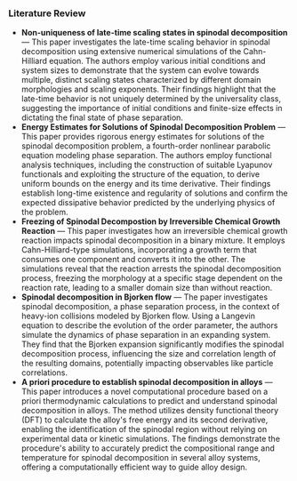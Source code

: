 ### Literature Review
- **Non-uniqueness of late-time scaling states in spinodal decomposition** — This paper investigates the late-time scaling behavior in spinodal decomposition using extensive numerical simulations of the Cahn-Hilliard equation. The authors employ various initial conditions and system sizes to demonstrate that the system can evolve towards multiple, distinct scaling states characterized by different domain morphologies and scaling exponents. Their findings highlight that the late-time behavior is not uniquely determined by the universality class, suggesting the importance of initial conditions and finite-size effects in dictating the final state of phase separation.
- **Energy Estimates for Solutions of Spinodal Decomposition Problem** — This paper provides rigorous energy estimates for solutions of the spinodal decomposition problem, a fourth-order nonlinear parabolic equation modeling phase separation. The authors employ functional analysis techniques, including the construction of suitable Lyapunov functionals and exploiting the structure of the equation, to derive uniform bounds on the energy and its time derivative. Their findings establish long-time existence and regularity of solutions and confirm the expected dissipative behavior predicted by the underlying physics of the problem.
- **Freezing of Spinodal Decompostion by Irreversible Chemical Growth Reaction** — This paper investigates how an irreversible chemical growth reaction impacts spinodal decomposition in a binary mixture. It employs Cahn-Hilliard-type simulations, incorporating a growth term that consumes one component and converts it into the other. The simulations reveal that the reaction arrests the spinodal decomposition process, freezing the morphology at a specific stage dependent on the reaction rate, leading to a smaller domain size than without reaction.
- **Spinodal decomposition in Bjorken flow** — The paper investigates spinodal decomposition, a phase separation process, in the context of heavy-ion collisions modeled by Bjorken flow. Using a Langevin equation to describe the evolution of the order parameter, the authors simulate the dynamics of phase separation in an expanding system. They find that the Bjorken expansion significantly modifies the spinodal decomposition process, influencing the size and correlation length of the resulting domains, potentially impacting observables like particle correlations.
- **A priori procedure to establish spinodal decomposition in alloys** — This paper introduces a novel computational procedure based on a priori thermodynamic calculations to predict and understand spinodal decomposition in alloys. The method utilizes density functional theory (DFT) to calculate the alloy's free energy and its second derivative, enabling the identification of the spinodal region without relying on experimental data or kinetic simulations. The findings demonstrate the procedure's ability to accurately predict the compositional range and temperature for spinodal decomposition in several alloy systems, offering a computationally efficient way to guide alloy design.